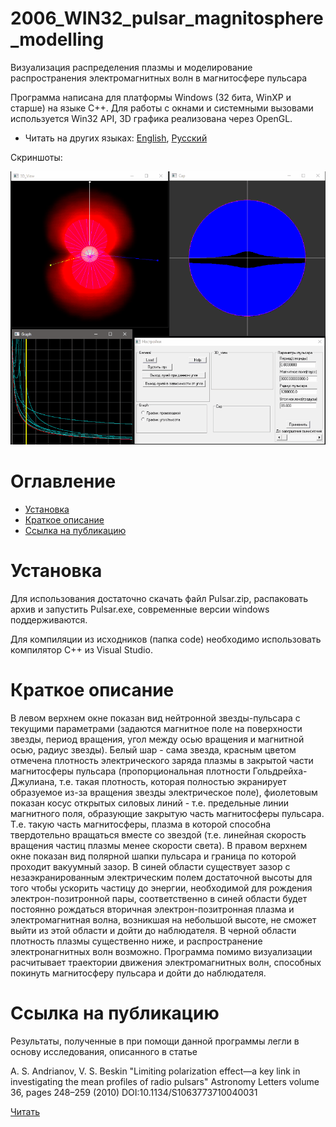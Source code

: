# 2006_WIN32_pulsar_magnitosphere_modelling
Визуализация распределения плазмы и моделирование распространения электромагнитных волн в магнитосфере пульсара

Программа написана для платформы Windows (32 бита, WinXP и старше) на языке С++. Для работы с окнами и системными вызовами используется Win32 API, 3D графика реализована через OpenGL.

* Читать на других языках: [English](README.md), [Русский](README.ru.md)

Скриншоты:

![Screenshots](screenshots.gif)

# Оглавление
- [Установка](#Установка)
- [Краткое описание](#Краткое-описание)
- [Ссылка на публикацию](#Ссылка-на-публикацию)

# Установка

Для использования достаточно скачать файл Pulsar.zip, распаковать архив и запустить Pulsar.exe, современные версии windows поддерживаются.

Для компиляции из исходников (папка code) необходимо использовать компилятор С++ из Visual Studio.

# Краткое описание

В левом верхнем окне показан вид нейтронной звезды-пульсара с текущими параметрами (задаются магнитное поле на поверхности звезды, период вращения, угол между осью вращения и магнитной осью, радиус звезды). 
Белый шар - сама звезда, красным цветом отмечена плотность электрического заряда плазмы в закрытой части магнитосферы пульсара (пропорциональная плотности Гольдрейха-Джулиана, т.е. такая плотность, которая полностью экранирует
образуемое из-за вращения звезды электрическое поле), фиолетовым показан косус открытых силовых линий - т.е. предельные линии магнитного поля, образующие закрытую часть магнитосферы пульсара. Т.е. такую часть магнитосферы, 
плазма в которой способна твердотельно вращаться вместе со звездой (т.е. линейная скорость вращения частиц плазмы менее скорости света).
В правом верхнем окне показан вид полярной шапки пульсара и граница по которой проходит вакуумный зазор. В синей области существует зазор с незаэкранированным электрическим полем достаточной высоты 
для того чтобы ускорить частицу до энергии, необходимой для рождения электрон-позитронной пары, соответственно в синей области будет постоянно рождаться вторичная электрон-позитронная плазма и электромагнитная волна,
возникшая на небольшой высоте, не сможет выйти из этой области и дойти до наблюдателя. В черной области плотность плазмы существенно ниже, и распространение электронагнитных волн возможно.
Программа помимо визуализации расчитывает траектории движения электромагнитных волн, способных покинуть магнитосферу пульсара и дойти до наблюдателя. 


# Ссылка на публикацию

Результаты, полученные в при помощи данной программы легли в основу исследования, описанного в статье

A. S. Andrianov, V. S. Beskin "Limiting polarization effect—a key link in investigating the mean profiles of radio pulsars" Astronomy Letters volume 36, pages 248–259 (2010)
DOI:10.1134/S1063773710040031

[Читать](https://link.springer.com/article/10.1134/s1063773710040031)


